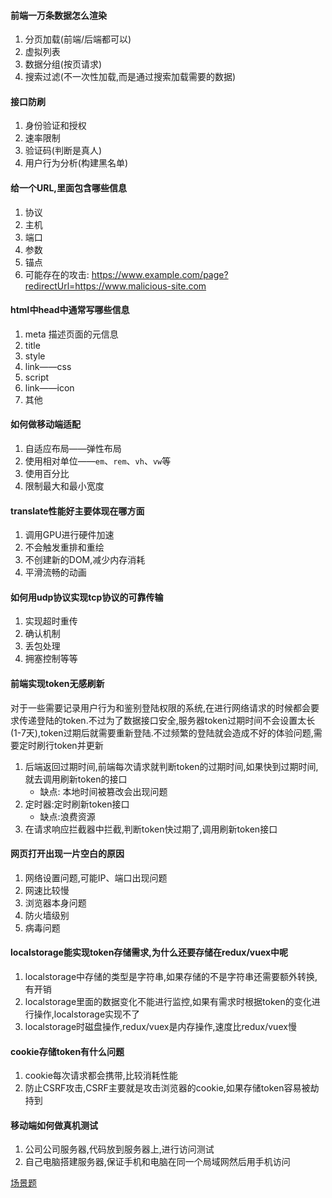 #### 前端一万条数据怎么渲染

1. 分页加载(前端/后端都可以)
2. 虚拟列表
3. 数据分组(按页请求)
4. 搜索过滤(不一次性加载,而是通过搜索加载需要的数据)

#### 接口防刷

1. 身份验证和授权
2. 速率限制
3. 验证码(判断是真人)
4. 用户行为分析(构建黑名单)

#### 给一个URL,里面包含哪些信息

1. 协议
2. 主机
3. 端口
4. 参数
5. 锚点
6. 可能存在的攻击: https://www.example.com/page?redirectUrl=https://www.malicious-site.com

#### html中head中通常写哪些信息

1. meta 描述页面的元信息
2. title
3. style
4. link——css
5. script
6. link——icon
7. 其他

#### 如何做移动端适配

1. 自适应布局——弹性布局
2. 使用相对单位——`em`、`rem`、`vh`、`vw`等
3. 使用百分比
4. 限制最大和最小宽度

#### translate性能好主要体现在哪方面

1. 调用GPU进行硬件加速
2. 不会触发重排和重绘
3. 不创建新的DOM,减少内存消耗
4. 平滑流畅的动画

#### 如何用udp协议实现tcp协议的可靠传输

1. 实现超时重传
2. 确认机制
3. 丢包处理
4. 拥塞控制等等

#### 前端实现token无感刷新

对于一些需要记录用户行为和鉴别登陆权限的系统,在进行网络请求的时候都会要求传递登陆的token.不过为了数据接口安全,服务器token过期时间不会设置太长(1-7天),token过期后就需要重新登陆.不过频繁的登陆就会造成不好的体验问题,需要定时刷行token并更新

1. 后端返回过期时间,前端每次请求就判断token的过期时间,如果快到过期时间,就去调用刷新token的接口
   + 缺点: 本地时间被篡改会出现问题
2. 定时器:定时刷新token接口
   + 缺点:浪费资源
3. 在请求响应拦截器中拦截,判断token快过期了,调用刷新token接口

#### 网页打开出现一片空白的原因

1. 网络设置问题,可能IP、端口出现问题
2. 网速比较慢
3. 浏览器本身问题
4. 防火墙级别
5. 病毒问题

#### localstorage能实现token存储需求,为什么还要存储在redux/vuex中呢

1. localstorage中存储的类型是字符串,如果存储的不是字符串还需要额外转换,有开销
2. localstorage里面的数据变化不能进行监控,如果有需求时根据token的变化进行操作,localstorage实现不了
3. localstorage时磁盘操作,redux/vuex是内存操作,速度比redux/vuex慢

#### cookie存储token有什么问题

1. cookie每次请求都会携带,比较消耗性能
2. 防止CSRF攻击,CSRF主要就是攻击浏览器的cookie,如果存储token容易被劫持到

#### 移动端如何做真机测试

1. 公司公司服务器,代码放到服务器上,进行访问测试
2. 自己电脑搭建服务器,保证手机和电脑在同一个局域网然后用手机访问



[场景题](https://roninwz.github.io/pages/0bec03/#%E5%89%8D%E7%AB%AF%E5%9C%BA%E6%99%AF%E9%A2%98-%E8%A7%A3%E5%86%B3%E6%96%B9%E6%A1%88)